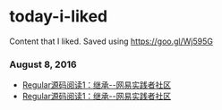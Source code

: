 
# today-i-liked 
Content that I liked. Saved using https://goo.gl/Wj595G 

### August 8, 2016
- [Regular源码阅读1：继承--网易实践者社区](http://ks.netease.com/blog?id=5092) 
- [Regular源码阅读1：继承--网易实践者社区](http://ks.netease.com/blog?id=5092) 
